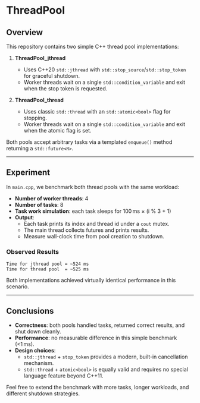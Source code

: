 # ThreadPool
## Overview

This repository contains two simple C++ thread pool implementations:

1. **ThreadPool_jthread**  
   - Uses C++20 `std::jthread` with `std::stop_source`/`std::stop_token` for graceful shutdown.
   - Worker threads wait on a single `std::condition_variable` and exit when the stop token is requested.

2. **ThreadPool_thread**  
   - Uses classic `std::thread` with an `std::atomic<bool>` flag for stopping.
   - Worker threads wait on a single `std::condition_variable` and exit when the atomic flag is set.

Both pools accept arbitrary tasks via a templated `enqueue()` method returning a `std::future<R>`.

---

## Experiment

In `main.cpp`, we benchmark both thread pools with the same workload:

- **Number of worker threads**: 4
- **Number of tasks**: 8
- **Task work simulation**: each task sleeps for 100 ms × (i % 3 + 1)
- **Output**:  
  - Each task prints its index and thread id under a `cout` mutex.
  - The main thread collects futures and prints results.
  - Measure wall-clock time from pool creation to shutdown.

### Observed Results

```
Time for jthread pool = ~524 ms
Time for thread pool  = ~525 ms
```

Both implementations achieved virtually identical performance in this scenario.

---

## Conclusions

- **Correctness**: both pools handled tasks, returned correct results, and shut down cleanly.
- **Performance**: no measurable difference in this simple benchmark (<1 ms).
- **Design choices**:  
  - `std::jthread` + `stop_token` provides a modern, built-in cancellation mechanism.  
  - `std::thread` + `atomic<bool>` is equally valid and requires no special language feature beyond C++11.

Feel free to extend the benchmark with more tasks, longer workloads, and different shutdown strategies.
